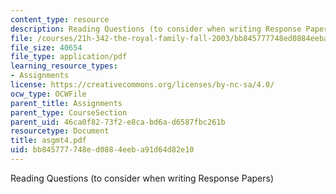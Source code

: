 ```yaml
---
content_type: resource
description: Reading Questions (to consider when writing Response Papers)
file: /courses/21h-342-the-royal-family-fall-2003/bb845777748ed0884eeba91d64d82e10_asgmt4.pdf
file_size: 40654
file_type: application/pdf
learning_resource_types:
- Assignments
license: https://creativecommons.org/licenses/by-nc-sa/4.0/
ocw_type: OCWFile
parent_title: Assignments
parent_type: CourseSection
parent_uid: 46ca0f82-73f2-e8ca-bd6a-d6587fbc261b
resourcetype: Document
title: asgmt4.pdf
uid: bb845777-748e-d088-4eeb-a91d64d82e10
---
```

Reading Questions (to consider when writing Response Papers)